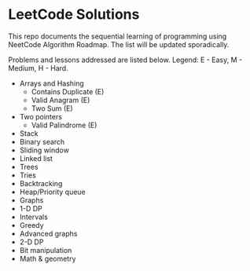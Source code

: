 # LeetCode Solutions

This repo documents the sequential learning of programming using NeetCode Algorithm Roadmap.
The list will be updated sporadically.

Problems and lessons addressed are listed below. Legend: E - Easy, M - Medium, H - Hard.

- Arrays and Hashing
  - Contains Duplicate (E)
  - Valid Anagram (E)
  - Two Sum (E)
- Two pointers
  - Valid Palindrome (E)
- Stack
- Binary search
- Sliding window
- Linked list
- Trees
- Tries
- Backtracking
- Heap/Priority queue
- Graphs
- 1-D DP
- Intervals
- Greedy
- Advanced graphs
- 2-D DP
- Bit manipulation
- Math & geometry
